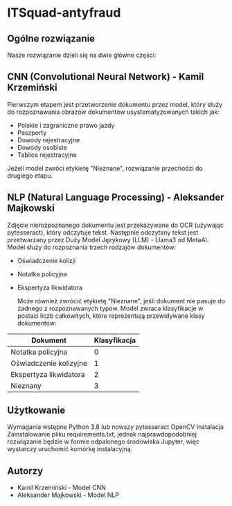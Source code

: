 # ITSquad-antyfraud
## Ogólne rozwiązanie
Nasze rozwiązanie dzieli się na dwie główne części:

## CNN (Convolutional Neural Network) - Kamil Krzemiński
Pierwszym etapem jest przetworzenie dokumentu przez model, który służy do rozpoznawania obrazów dokumentów usystematyzowanych takich jak:

- Polskie i zagraniczne prawo jazdy
- Paszporty
- Dowody rejestracyjne
- Dowody osobiste
- Tablice rejestracyjne

Jeżeli model zwróci etykietę "Nieznane", rozwiązanie przechodzi do drugiego etapu.

## NLP (Natural Language Processing) - Aleksander Majkowski
Zdjęcie nierozpoznanego dokumentu jest przekazywane do OCR (używając pytesseract), który odczytuje tekst. Następnie odczytany tekst jest przetwarzany przez Duży Model Językowy (LLM) - Llama3 od MetaAI. Model służy do rozpoznania trzech rodzajów dokumentów:

- Oświadczenie kolizji
- Notatka policyjna
- Ekspertyza likwidatora
  
  Może również zwrócić etykietę "Nieznane", jeśli dokument nie pasuje do żadnego z rozpoznawanych typów. Model zwraca klasyfikacje w postaci liczb całkowitych, które reprezentują przewidywane klasy dokumentów:

| Dokument                 | Klasyfikacja |
|--------------------------|--------------|
| Notatka policyjna        | 0            |
| Oświadczenie kolizyjne   | 1            |
| Ekspertyza likwidatora   | 2            |
| Nieznany                 | 3            |

## Użytkowanie
Wymagania wstępne
Python 3.8 lub nowszy
pytesseract
OpenCV
Instalacja
Zainstalowanie pliku requirements.txt, jednak najprawdopodobniej rozwiązanie będzie w formie odpalonego środowiska Jupyter, więc wystarczy uruchomić komórkę instalacyjną.

## Autorzy
- Kamil Krzemiński - Model CNN
- Aleksander Majkowski - Model NLP
